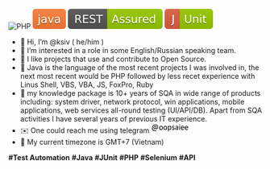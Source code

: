 ![PHP](https://github.com/ksiv/ksiv/assets/6458864/74d40c6d-ebc3-4a40-89ab-c3b311a6a603)
![Java](https://github.com/ksiv/ksiv/raw/main/java.svg)
![REST Assured](https://github.com/ksiv/ksiv/raw/main/rest-assured.svg)
![JUnit](https://github.com/ksiv/ksiv/raw/main/junit.svg)


- 👋 Hi, I’m @ksiv ( he/him )
- 👀 I’m interested in a role in some English/Russian speaking team.
- 🤝 I like projects that use and contribute to Open Source.
- 🌱 Java is the language of the most recent projects I was involved in, the next most recent would be PHP followed by less recet experience with Linus Shell, VBS, VBA, JS, FoxPro, Ruby 
- 💼 my knowledge package is 10+ years of SQA in wide range of products including: system driver, network protocol, win applications, mobile applications, web services all-round testing (UI/API/DB). Apart from SQA activities I have several years of previous IT experience.
- ✉️ One could reach me using telegram ![alt text](https://github.com/ksiv/ksiv/blob/main/pict.jpg)
- :compass:	 My current timezone is GMT+7 (Vietnam)


**#Test Automation** **#Java** **#JUnit** **#PHP** **#Selenium** **#API** 
